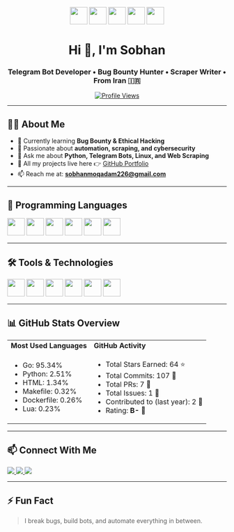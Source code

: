 <!-- 🔥 Banner Icons -->
<p align="center">
  <img src="https://cdn.jsdelivr.net/gh/devicons/devicon/icons/python/python-original.svg" width="40" />
  <img src="https://cdn.jsdelivr.net/gh/devicons/devicon/icons/git/git-original.svg" width="40" />
  <img src="https://cdn.jsdelivr.net/gh/devicons/devicon/icons/linux/linux-original.svg" width="40" />
  <img src="https://cdn.jsdelivr.net/gh/devicons/devicon/icons/docker/docker-original.svg" width="40" />
  <img src="https://cdn.jsdelivr.net/gh/devicons/devicon/icons/telegram/telegram-original.svg" width="40" />
</p>

<h1 align="center">Hi 👋, I'm Sobhan</h1>
<h3 align="center">Telegram Bot Developer • Bug Bounty Hunter • Scraper Writer • From Iran 🇮🇷</h3>

<p align="center">
  <a href="https://github.com/sobhanmoqadam">
    <img src="https://komarev.com/ghpvc/?username=sobhanmoqadam&label=Profile%20views&color=blueviolet&style=flat" alt="Profile Views" />
  </a>
</p>

---

## 🧑‍💻 About Me

- 🌱 Currently learning **Bug Bounty & Ethical Hacking**
- 🧠 Passionate about **automation, scraping, and cybersecurity**
- 💬 Ask me about **Python, Telegram Bots, Linux, and Web Scraping**
- 📂 All my projects live here 👉 [GitHub Portfolio](https://github.com/sobhanmoqadam)
- 📫 Reach me at: **sobhanmoqadam226@gmail.com**

---

## 🧠 Programming Languages

<p align="left">
  <img src="https://cdn.jsdelivr.net/gh/devicons/devicon/icons/go/go-original.svg" width="40" />
  <img src="https://cdn.jsdelivr.net/gh/devicons/devicon/icons/lua/lua-original.svg" width="40" />
  <img src="https://cdn.jsdelivr.net/gh/devicons/devicon/icons/javascript/javascript-original.svg" width="40" />
  <img src="https://cdn.jsdelivr.net/gh/devicons/devicon/icons/python/python-original.svg" width="40" />
  <img src="https://cdn.jsdelivr.net/gh/devicons/devicon/icons/html5/html5-original.svg" width="40" />
  <img src="https://cdn.jsdelivr.net/gh/devicons/devicon/icons/css3/css3-original.svg" width="40" />
</p>

---

## 🛠️ Tools & Technologies

<p align="left">
  <img src="https://cdn.jsdelivr.net/gh/devicons/devicon/icons/docker/docker-original.svg" width="40" />
  <img src="https://cdn.jsdelivr.net/gh/devicons/devicon/icons/nginx/nginx-original.svg" width="40" />
  <img src="https://cdn.jsdelivr.net/gh/devicons/devicon/icons/apache/apache-original.svg" width="40" />
  <img src="https://cdn.jsdelivr.net/gh/devicons/devicon/icons/traefik/traefik-original.svg" width="40" />
  <img src="https://cdn.jsdelivr.net/gh/devicons/devicon/icons/gin/gin-original.svg" width="40" />
  <img src="https://cdn.jsdelivr.net/gh/devicons/devicon/icons/git/git-original.svg" width="40" />
</p>

---

## 📊 GitHub Stats Overview

<table>
  <tr>
    <td><strong>Most Used Languages</strong></td>
    <td><strong>GitHub Activity</strong></td>
  </tr>
  <tr>
    <td>
      <ul>
        <li>Go: 95.34%</li>
        <li>Python: 2.51%</li>
        <li>HTML: 1.34%</li>
        <li>Makefile: 0.32%</li>
        <li>Dockerfile: 0.26%</li>
        <li>Lua: 0.23%</li>
      </ul>
    </td>
    <td>
      <ul>
        <li>Total Stars Earned: 64 ⭐</li>
        <li>Total Commits: 107 📌</li>
        <li>Total PRs: 7 🔁</li>
        <li>Total Issues: 1 🐞</li>
        <li>Contributed to (last year): 2 🔧</li>
        <li>Rating: <strong>B-</strong> 🧮</li>
      </ul>
    </td>
  </tr>
</table>

---

## 📫 Connect With Me

<p align="left">
  <a href="https://linkedin.com/in/sobhanmoqadam" target="_blank">
    <img src="https://img.shields.io/badge/-LinkedIn-blue?style=flat-square&logo=linkedin" />
  </a>
  <a href="https://instagram.com/cyber_nest" target="_blank">
    <img src="https://img.shields.io/badge/-Instagram-E4405F?style=flat-square&logo=instagram&logoColor=white" />
  </a>
  <a href="mailto:sobhanmoqadam226@gmail.com">
    <img src="https://img.shields.io/badge/-Email-D14836?style=flat-square&logo=gmail&logoColor=white" />
  </a>
</p>

---

## ⚡ Fun Fact

> I break bugs, build bots, and automate everything in between.
